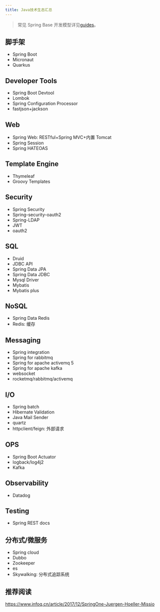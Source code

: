 ```yaml
---
title: Java技术生态汇总
---
```


> 常见 Spring Base 开发模型详见[guides](https://Spring.io/guides)。

## 脚手架

- Spring Boot
- Micronaut
- Quarkus

## Developer Tools

- Spring Boot Devtool
- Lombok
- Spring Configuration Processor
- fastjson+jackson

## Web

- Spring Web: RESTful+Spring MVC+内置 Tomcat
- Spring Session
- Spring HATEOAS

## Template Engine

- Thymeleaf
- Groovy Templates

## Security

- Spring Security
- Spring-security-oauth2
- Spring-LDAP
- JWT
- oauth2

## SQL

- Druid
- JDBC API
- Spring Data JPA
- Spring Data JDBC
- Mysql Driver
- Mybatis
- Mybatis plus

## NoSQL

- Spring Data Redis
- Redis: 缓存

## Messaging

- Spring integration
- Spring for rabbitmq
- Spring for apache activemq 5
- Spring for apache kafka
- websocket
- rocketmq/rabbitmq/activemq

## I/O

- Spring batch
- Hibernate Validation
- Java Mail Sender
- quartz
- httpclient/feign: 外部请求

## OPS

- Spring Boot Actuator
- logback/log4j2
- Kafka

## Observability

- Datadog

## Testing

- Spring REST docs

## 分布式/微服务

- Spring cloud
- Dubbo
- Zookeeper
- es
- Skywalking: 分布式追踪系统

## 推荐阅读

https://www.infoq.cn/article/2017/12/SpringOne-Juergen-Hoeller-Missio
